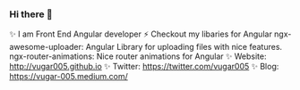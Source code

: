 ### Hi there 👋
✨ I am Front End Angular developer
⚡  Checkout my libaries for Angular
 ngx-awesome-uploader: Angular Library for uploading files with nice features.
 ngx-router-animations: Nice router animations for Angular
✨ Website: http://vugar005.github.io
✨ Twitter: https://twitter.com/vugar005
✨ Blog: https://vugar-005.medium.com/
